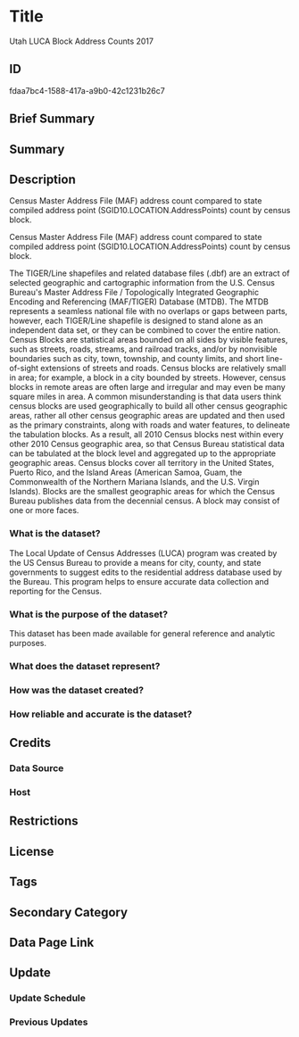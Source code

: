 # Title

Utah LUCA Block Address Counts 2017

## ID

fdaa7bc4-1588-417a-a9b0-42c1231b26c7

## Brief Summary

## Summary

## Description

Census Master Address File (MAF) address count compared to state compiled address point (SGID10.LOCATION.AddressPoints) count by census block.

Census Master Address File (MAF) address count compared to state compiled address point (SGID10.LOCATION.AddressPoints) count by census block.

The TIGER/Line shapefiles and related database files (.dbf) are an extract of selected geographic and cartographic information from the U.S. Census Bureau's Master Address File / Topologically Integrated Geographic Encoding and Referencing (MAF/TIGER) Database (MTDB). The MTDB represents a seamless national file with no overlaps or gaps between parts, however, each TIGER/Line shapefile is designed to stand alone as an independent data set, or they can be combined to cover the entire nation. Census Blocks are statistical areas bounded on all sides by visible features, such as streets, roads, streams, and railroad tracks, and/or by nonvisible boundaries such as city, town, township, and county limits, and short line-of-sight extensions of streets and roads. Census blocks are relatively small in area; for example, a block in a city bounded by streets. However, census blocks in remote areas are often large and irregular and may even be many square miles in area. A common misunderstanding is that data users think census blocks are used geographically to build all other census geographic areas, rather all other census geographic areas are updated and then used as the primary constraints, along with roads and water features, to delineate the tabulation blocks. As a result, all 2010 Census blocks nest within every other 2010 Census geographic area, so that Census Bureau statistical data can be tabulated at the block level and aggregated up to the appropriate geographic areas. Census blocks cover all territory in the United States, Puerto Rico, and the Island Areas (American Samoa, Guam, the Commonwealth of the Northern Mariana Islands, and the U.S. Virgin Islands). Blocks are the smallest geographic areas for which the Census Bureau publishes data from the decennial census. A block may consist of one or more faces.

### What is the dataset?

The Local Update of Census Addresses (LUCA) program was created by the US Census Bureau to provide a means for city, county, and state governments to suggest edits to the residential address database used by the Bureau. This program helps to ensure accurate data collection and reporting for the Census.

### What is the purpose of the dataset?

This dataset has been made available for general reference and analytic purposes.

### What does the dataset represent?



### How was the dataset created?



### How reliable and accurate is the dataset?

## Credits

### Data Source

### Host

## Restrictions

## License

## Tags

## Secondary Category

## Data Page Link

## Update

### Update Schedule

### Previous Updates
